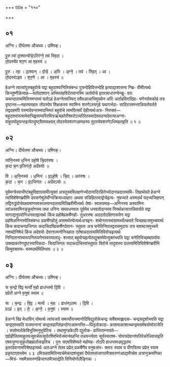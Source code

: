 +++
title = "१५०"

+++


## ०१
अग्निः। दीर्घतमा औचथ्यः। उष्णिक्।

पु॒रु त्वा॑ दा॒श्वान्वो॑चे॒ऽरिर॑ग्ने॒ तव॑ स्वि॒दा ।  
तो॒दस्ये॑व शर॒ण आ म॒हस्य॑ ॥

पु॒रु । त्वा॒ । दा॒श्वान् । वो॒चे॒ । अ॒रिः । अ॒ग्ने॒ । तव॑ । स्वि॒त् । आ ।  
तो॒दस्य॑ऽइव । श॒र॒णे । आ । म॒हस्य॑ ॥

हेअग्ने त्वात्वांपुरुबहुवोचे यद्वा बहुदाश्वानितिसंबन्धः पुत्रन्देहिवित्तन्देहि इत्याद्याशासना निब्र- वीमीत्यर्थः किन्तूष्णीन्नेत्याह—यतोदाश्वान् अभिमतंहविर्दत्तवानस्मि अतोवोचे इतरसाधारण्येनब्रु- वतः कथन्दातव्यमितिनमन्तव्यं यतोऽहं हेअग्नेतवस्वित् तवैवआआभिमुख्येन अरिः अर्ताहविरादिप्रा- पणेनसेवकोहं तत्र दृष्टान्तः—महस्यमहतः तोदस्येव शिक्षकस्य स्वामिनः शरणेऽस्यगृहे यथागर्भदा- सादिरासमन्तान्नियतोवर्तते तद्वदहमपि यस्मादेवन्तस्मादभिमतं बहुवोचे त्वमपित्सर्वं देहीत्यर्थःअत्र- निरुक्तं—बहुदाश्वांस्त्वामेवाभिह्वयाम्यरिरमित्रऋच्छतेरीश्वरोऽप्यरिरेतस्मादेवयदन्यदेवत्याअग्ना- वाहुतयोहूयन्तइत्येतदॄष्ट्वैवमवक्ष्यत् तोदस्येवशरणआमहस्य तुदस्येवशरणेऽधिमहतइति ॥ १ ॥

## ०२
अग्निः। दीर्घतमा औचथ्यः। उष्णिक्।

व्य॑नि॒नस्य॑ ध॒निनः॑ प्रहो॒षे चि॒दर॑रुषः ।  
क॒दा च॒न प्र॒जिग॑तो॒ अदे॑वयोः ॥

वि । अ॒नि॒नस्य॑ । ध॒निनः॑ । प्र॒ऽहो॒षे । चि॒त् । अर॑रुषः ।  
क॒दा । च॒न । प्र॒ऽजिग॑तः । अदे॑वऽयोः ॥

पूर्वमन्त्रेस्वाभीष्टंबहुविज्ञापयामीत्युक्तं अत्रतुस्वविलक्षणेभ्योदानादिरहितेभ्योदानन्नदातव्यमि- तिप्रार्थयते हेअग्ने त्वांविशेषेणब्रवीमि उपसर्गश्रुतेर्योग्यक्रियाध्याहारः अथवा सन्निहितत्वाद्वोचेइत्य- नुषज्यते अस्मदर्थं यद्भ्यजिज्ञपन् तद्विरुद्धंवोचेवक्ष्यमाणस्वरूपस्यनदातव्यमितिब्रवीमीत्यर्थः तेषां- स्वरूपमाह—अनिनस्य अस्वामिनः त्वांअस्वामिनङ्कुर्वाणस्य तथा धनिनः समग्रधनवतः पूर्वमेव धनवतोदानस्य निरर्थकत्वात्तन्निवार्यते यद्वा यागाद्यनुपयोगिधनवतइत्यर्थः किंच प्रहोषेप्रकर्षेणहो- तुंअररुषः अददतोदक्षिणारूपेण यद्वा प्रहोषेअनिनस्येतिसंबन्धः प्रकर्षेणहोतुं असमर्थस्येत्यर्थःअत्रइन- शब्देनतत्स्थंसामर्थ्यंलक्ष्यते चिच्छब्दःसमुच्चयार्थः किंच कदाचनप्रजिगतः कदाचिदपिप्रकर्षेणदेवान- स्तुवतः अत्र चनेतिनिपातद्वयसमुदायः तत्र चशब्दःसमुच्चये नशब्दोनिषेधे किंच अदेवयोः देवानात्मनोनिच्छातः एतेषान्नदातव्यमितिविवोचइत्यर्थः निन्दितानांस्वरूपनिरूपणेनस्वस्यातादृ- शत्वात् बहुवोचइत्येतद्युक्तमेवेत्युक्तंभवति यद्वा चनेतिचिच्छब्दपर्यायः उक्तप्रकारेणदुष्टस्यापिकदा- चित्प्रजिगतः यदाकदाचित्त्वांस्तुवतः विवोचे तादृशस्य दातव्यमितिविशेषेणब्रवीमि किमुवक्तव्य- मस्मदर्थमितिभावः ॥ २ ॥

## ०३
अग्निः। दीर्घतमा औचथ्यः। उष्णिक्।

स च॒न्द्रो वि॑प्र॒ मर्त्यो॑ म॒हो व्राध॑न्तमो दि॒वि ।  
प्रप्रेत्ते॑ अग्ने व॒नुषः॑ स्याम ॥

सः । च॒न्द्रः । वि॒प्र॒ । मर्त्यः॑ । म॒हः । व्राध॑न्ऽतमः । दि॒वि ।  
प्रऽप्र॑ । इत् । ते॒ । अ॒ग्ने॒ । व॒नुषः॑ । स्याम ॥

हेअग्ने विप्र मेधाविन् योमर्त्यः त्वांयजते समर्त्योयजमानोदिविद्युलोकेचन्द्रः सर्वेषामाह्लादक- चन्द्रसदृशोभवति यद्वा चन्द्रएवभवति यजमानानां चन्द्रत्वप्राप्तिंछन्दोगाआमनन्ति—पितृलोकादा- काशमाकाशाच्चन्द्रमसमेषसोमोराजेति । ससोमलोकेविभूतिमनुभूयेतिच । तथामुण्डकेऽपि द्युलोक- प्राप्तिराम्नायते—एह्येहीतितमाहुतयःसुवर्चसःसूर्यरश्मिभिर्यजमानंवहन्ति तन्नयन्त्येताः सूर्यस्यरश्म- योयत्रदेवानांपतिरेकोधिवासइति एषवःपुण्यःसुकृतोब्रह्मलोकइतिच । पुनः सएवविशेष्यते महोमह- तोऽपि व्राधन्तमःप्रवृद्धतमः इतरदेवानामपिश्रेष्ठइत्यर्थः अतःअग्ने तेतव प्रप्रेत् प्रकर्षेणैव वनुषःसंभ- क्तारः स्याम य पीणयित्वा प्रप्रेत् स्याम प्रकृष्टाएवभवेम ॥ ३ ॥मित्रन्नयमितिनवर्चमेकादशंसूक्तं दैर्घतमसंजागतंमैत्रावरुणंआद्यामैत्र्येव अत्रानुक्रमणिका—मित्रं- नवमैत्रावरुणंहिजागतंमैत्र्याद्येति विनियोगोलैङ्गिकः ।